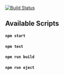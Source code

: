[![Build Status](https://travis-ci.org/PracticaDS/tp-revolucion.svg?branch=master)](https://travis-ci.org/PracticaDS/tp-revolucion)

## Available Scripts

#### `npm start`
#### `npm test`
#### `npm run build`
#### `npm run eject`

